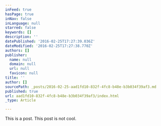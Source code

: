 ```yaml
---
inFeed: true
hasPage: true
inNav: false
inLanguage: null
starred: false
keywords: []
description: ''
datePublished: '2016-02-25T17:27:39.036Z'
dateModified: '2016-02-25T17:27:38.770Z'
authors: []
publisher:
  name: null
  domain: null
  url: null
  favicon: null
title: ''
author: []
sourcePath: _posts/2016-02-25-aad1fd10-832f-4fc8-b48e-b3b034f39af3.md
published: true
url: aad1fd10-832f-4fc8-b48e-b3b034f39af3/index.html
_type: Article

---
```

This is a post. This post is not cool.
